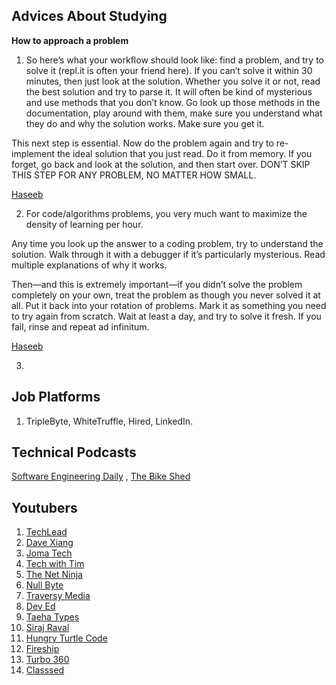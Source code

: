 ## Advices About Studying

**How to approach a problem**

1. So here’s what your workflow should look like: find a problem, and try to solve it (repl.it is often your friend here). If you can’t solve it within 30 minutes, then just look at the solution. Whether you solve it or not, read the best solution and try to parse it. It will often be kind of mysterious and use methods that you don’t know. Go look up those methods in the documentation, play around with them, make sure you understand what they do and why the solution works. Make sure you get it.

This next step is essential. Now do the problem again and try to re-implement the ideal solution that you just read. Do it from memory. If you forget, go back and look at the solution, and then start over. DON’T SKIP THIS STEP FOR ANY PROBLEM, NO MATTER HOW SMALL.

[Haseeb](https://haseebq.com/cracking-the-coding-bootcamp-the-definitive-guide/)

2. For code/algorithms problems, you very much want to maximize the density of learning per hour.

Any time you look up the answer to a coding problem, try to understand the solution. Walk through it with a debugger if it’s particularly mysterious. Read multiple explanations of why it works.

Then—and this is extremely important—if you didn’t solve the problem completely on your own, treat the problem as though you never solved it at all. Put it back into your rotation of problems. Mark it as something you need to try again from scratch. Wait at least a day, and try to solve it fresh. If you fail, rinse and repeat ad infinitum.

[Haseeb](https://haseebq.com/how-to-break-into-tech-job-hunting-and-interviews/#part1)

3.

## Job Platforms

1. TripleByte, WhiteTruffle, Hired, LinkedIn.

## Technical Podcasts

[Software Engineering Daily](http://softwareengineeringdaily.com/category/podcast/) , [The Bike Shed](http://bikeshed.fm/)

## Youtubers

1. [TechLead](https://www.youtube.com/channel/UC4xKdmAXFh4ACyhpiQ_3qBw/videos)
2. [Dave Xiang](https://www.youtube.com/user/daveXbang/videos)
3. [Joma Tech](https://www.youtube.com/channel/UCV0qA-eDDICsRR9rPcnG7tw/videos)
4. [Tech with Tim](https://www.youtube.com/channel/UC4JX40jDee_tINbkjycV4Sg/videos)
5. [The Net Ninja](https://www.youtube.com/channel/UCW5YeuERMmlnqo4oq8vwUpg/videos)
6. [Null Byte](https://www.youtube.com/channel/UCgTNupxATBfWmfehv21ym-g/videos)
7. [Traversy Media](https://www.youtube.com/user/TechGuyWeb/videos)
8. [Dev Ed](https://www.youtube.com/channel/UClb90NQQcskPUGDIXsQEz5Q/videos)
9. [Taeha Types](https://www.youtube.com/user/FeelgHoodMusic/videos)
10. [Siraj Raval](https://www.youtube.com/channel/UCWN3xxRkmTPmbKwht9FuE5A/videos)
11. [Hungry Turtle Code](https://www.youtube.com/channel/UC7Vxnf06GP6w42Lg3TQLXSw/videos)
12. [Fireship](https://www.youtube.com/channel/UCsBjURrPoezykLs9EqgamOA/videos)
13. [Turbo 360](https://www.youtube.com/channel/UCf5CgGVs6zEq6DUtyFw9e-Q/videos)
14. [Classsed](https://www.youtube.com/channel/UC2-slOJImuSc20Drbf88qvg/videos)
